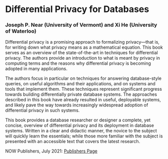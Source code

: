 # Differential Privacy for Databases 

### Joseph P. Near (University of Vermont) and Xi He (University of Waterloo)

Differential privacy is a promising approach to formalizing privacy—that is, for writing down what privacy means as a mathematical equation. This book serves as an overview of the state-of-the-art in techniques for differential privacy. The authors provide an introduction to what is meant by privacy in computing terms and the reasons why differential privacy is becoming adopted in many applications.

The authors focus in particular on techniques for answering database-style queries, on useful algorithms and their applications, and on systems and tools that implement them. These techniques represent significant progress towards building differentially private database systems. The approaches described in this book have already resulted in useful, deployable systems, and likely pave the way towards increasingly widespread adoption of differential privacy in such systems.

This book provides a database researcher or designer a complete, yet concise, overview of differential privacy and its deployment in database systems. Written in a clear and didactic manner, the novice to the subject will quickly learn the essentials; while those more familiar with the subject is presented with an accessible text that covers the latest research.

NOW Publishers, July 2021: [Publishers Page](https://www.nowpublishers.com/article/Details/DBS-066)


